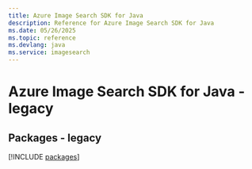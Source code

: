 ```yaml
---
title: Azure Image Search SDK for Java
description: Reference for Azure Image Search SDK for Java
ms.date: 05/26/2025
ms.topic: reference
ms.devlang: java
ms.service: imagesearch
---
```

# Azure Image Search SDK for Java - legacy
## Packages - legacy
[!INCLUDE [packages](image-search-index.md)]